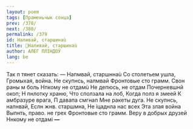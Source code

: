 ```yaml
---
layout: poem
tags: [Праменьчык сонца]
prev: /378/
next: /380/
permalink: /379
id: Наливай, старшинаù
title: 🚧Наливай, старшинаù
author: АЛЕГ ПЛІНДОЎ
lang: be
---
```



Так п тянет сказать: — Напмвай, старшннаù Со столетьем ушла, Громыхая, война.
Не скупнсь, налмвай Фронтовые сто грамм. Свон раны м боль Нпкому не отдамù
Не депюсь, не отдам Почерневшнй окоп; Н пнлотку храню, Что сползала на лоб, Когда полз я змеей К амбразуре врага, П давапа смгнап Мне ракеты дуга.
Не скупнсь, налнвай, Еслн жнв. старшмна, Не іцаднла нас всех Эта злая война Выпнть, право. не грех Фронтовые сто грамм. Веру в добрых друзей Ннкому не отдамі
**—**
